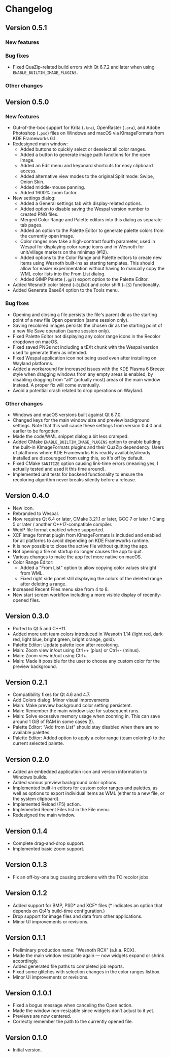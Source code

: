 Changelog
=========

Version 0.5.1
-------------

### New features

### Bug fixes

* Fixed QuaZip-related build errors with Qt 6.7.2 and later when using `ENABLE_BUILTIN_IMAGE_PLUGINS`.

### Other changes


Version 0.5.0
-------------

### New features

* Out-of-the-box support for Krita (`.kra`), OpenRaster (`.ora`), and Adobe Photoshop (`.psd`) files on Windows and macOS via KImageFormats from KDE Frameworks 6.1.
* Redesigned main window:
  * Added buttons to quickly select or deselect all color ranges.
  * Added a button to generate image path functions for the open image.
  * Added an Edit menu and keyboard shortcuts for easy clipboard access.
  * Added alternative view modes to the original Split mode: Swipe, Onion Skin.
  * Added middle-mouse panning.
  * Added 1600% zoom factor.
* New settings dialog:
  * Added a General settings tab with display-related options.
  * Added option to disable saving the Wespal version number to created PNG files.
  * Merged Color Range and Palette editors into this dialog as separate tab pages.
  * Added an option to the Palette Editor to generate palette colors from the currently open image.
  * Color ranges now take a high-contrast fourth parameter, used in Wespal for displaying color range icons and in Wesnoth for unit/village markers on the minimap (#12).
  * Added options to the Color Range and Palette editors to create new items using Wesnoth built-ins as starting templates. This should allow for easier experimentation without having to manually copy the WML color lists into the From List dialog.
  * Added GIMP Palette (`.gpl`) export option to the Palette Editor.
* Added Wesnoth color blend (`~BLEND`) and color shift (`~CS`) functionality.
* Added Generate Base64 option to the Tools menu.

### Bug fixes

* Opening and closing a file persists the file's parent dir as the starting point of a new file Open operation (same session only).
* Saving recolored images persists the chosen dir as the starting point of a new file Save operation (same session only).
* Fixed Palette Editor not displaying any color range icons in the Recolor dropdown on macOS.
* Fixed saved PNGs not including a tEXt chunk with the Wespal version used to generate them as intended.
* Fixed Wespal application icon not being used even after installing on Wayland platforms.
* Added a workaround for increased issues with the KDE Plasma 6 Breeze style when dragging windows from any empty areas is enabled, by disabling dragging from "all" (actually most) areas of the main window instead. A proper fix will come eventually.
* Avoid a potential crash related to drop operations on Wayland.

### Other changes

* Windows and macOS versions built against Qt 6.7.0.
* Changed keys for the main window size and preview background settings. Note that this will cause these settings from version 0.4.0 and earlier to be forgotten.
* Made the code/WML snippet dialog a bit less cramped.
* Added CMake `ENABLE_BUILTIN_IMAGE_PLUGINS` option to enable building the built-in KImageFormats plugins and their QuaZip dependency. Users of platforms where KDE Frameworks 6 is readily available/already installed are discouraged from using this, so it's off by default.
* Fixed CMake `SANITIZE` option causing link-time errors (meaning yes, I actually tested and used it this time around).
* Implemented unit tests for backend functionality to ensure the recoloring algorithm never breaks silently before a release.


Version 0.4.0
-------------

* New icon.
* Rebranded to Wespal.
* Now requires Qt 6.4 or later, CMake 3.21.1 or later, GCC 7 or later / Clang 5 or later / another C++17-compatible compiler.
* WebP file format enabled where supported.
* XCF image format plugin from KImageFormats is included and enabled for all platforms to avoid depending on KDE Frameworks runtime.
* It is now possible to close the active file without quitting the app.
* Not opening a file on startup no longer causes the app to quit.
* Various changes to make the app feel more native on macOS.
* Color Range Editor:
  * Added a "From List" option to allow copying color values straight from WML.
  * Fixed right side panel still displaying the colors of the deleted range
    after deleting a range.
* Increased Recent Files menu size from 4 to 8.
* New start screen workflow including a more visible display of recently-opened
  files.


Version 0.3.0
-------------

* Ported to Qt 5 and C++11.
* Added more unit team colors introduced in Wesnoth 1.14 (light red, dark
   red, light blue, bright green, bright orange, gold).
* Palette Editor: Update palette icon after recoloring.
* Main: Zoom view in/out using Ctrl++ (plus) or Ctrl+- (minus).
* Main: Zoom view in/out using Ctrl+<vertical scrollwheel>.
* Main: Made it possible for the user to choose any custom color for the
  preview background.


Version 0.2.1
-------------

* Compatibility fixes for Qt 4.6 and 4.7.
* Add Colors dialog: Minor visual improvements
* Main: Make preview background color setting persistent.
* Main: Remember the main window size for subsequent runs.
* Main: Solve excessive memory usage when zooming in. This can save around
  1 GiB of RAM in some cases (!).
* Palette Editor: "Add from List" should stay disabled when there are no
  available palettes.
* Palette Editor: Added option to apply a color range (team coloring) to
  the current selected palette.


Version 0.2.0
-------------

* Added an embedded application icon and version information to Windows
  builds.
* Added various preview background color options.
* Implemented built-in editors for custom color ranges and palettes,
  as well as options to export individual items as WML (either to a
  new file, or the system clipboard).
* Implemented Reload (F5) action.
* Implemented Recent Files list in the File menu.
* Redesigned the main window.


Version 0.1.4
-------------

* Complete drag-and-drop support.
* Implemented basic zoom support.


Version 0.1.3
-------------

* Fix an off-by-one bug causing problems with the TC recolor jobs.


Version 0.1.2
-------------

* Added support for BMP, PSD* and XCF* files (* indicates an option that
  depends on Qt4's build-time configuration.)
* Drop support for image files and data from other applications.
* Minor UI improvements or revisions.


Version 0.1.1
-------------

* Preliminary production name: “Wesnoth RCX” (a.k.a. RCX).
* Made the main window resizable again — now widgets expand or shrink
  accordingly.
* Added generated file paths to completed job reports.
* Fixed some glitches with selection changes in the color ranges listbox.
* Minor UI improvements or revisions.


Version 0.1.0.1
---------------

* Fixed a bogus message when canceling the Open action.
* Made the window non-resizable since widgets don’t adjust to it yet.
* Previews are now centered.
* Correctly remember the path to the currently opened file.


Version 0.1.0
-------------

* Initial version.
